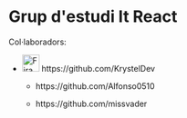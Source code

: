 # Grup d'estudi It React

Col·laboradors:

 <ul>
  <li>
    <img
         src="https://user-images.githubusercontent.com/87370165/142428849-531d2c33-2763-4b7c-a1cd-ff7f2a626027.png" 
         width="30rem" 
         alt="Firamdo Krystel R."
         /> https://github.com/KrystelDev 
   </li>
  <ul>
   <li> https://github.com/Alfonso0510 </li>
  </ul>
  <ul>
   <li> https://github.com/missvader </li>
  </ul>
  

